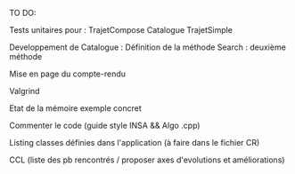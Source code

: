 TO DO:

Tests unitaires pour :
	TrajetCompose
	Catalogue
	TrajetSimple

Developpement de Catalogue :
	Définition de la méthode Search : deuxième méthode

Mise en page du compte-rendu

Valgrind

Etat de la mémoire exemple concret

Commenter le code (guide style INSA && Algo .cpp)

Listing classes définies dans l'application (à faire dans le fichier CR)

CCL (liste des pb rencontrés / proposer axes d'evolutions et améliorations) 
